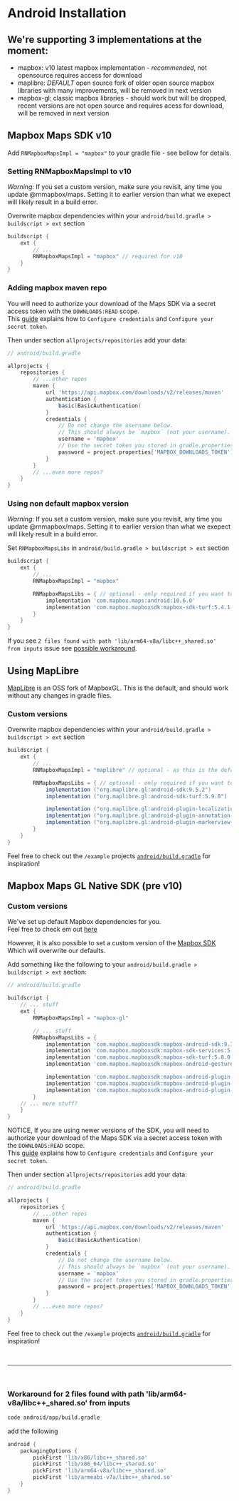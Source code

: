 # Android Installation

## We're supporting 3 implementations at the moment:

  - mapbox: v10 latest mapbox implementation - *recommended*, not opensource requires access for download
  - maplibre: *DEFAULT* open source fork of older open source mapbox libraries with many improvements, will be removed in next version
  - mapbox-gl: classic mapbox libraries - should work but will be dropped, recent versions are not open source and requires acess for download, will be removed in next version

## Mapbox Maps SDK v10

Add `RNMapboxMapsImpl = "mapbox"` to your gradle file - see bellow for details.

### Setting RNMapboxMapsImpl to v10

*Warning*: If you set a custom version, make sure you revisit, any time you update @rnmapbox/maps. Setting it to earlier version than what we exepect will likely result in a build error.

Overwrite mapbox dependencies within your `android/build.gradle > buildscript > ext` section


```groovy
buildscript {
    ext {
        // ...
        RNMapboxMapsImpl = "mapbox" // required for v10
    }
}
```

### Adding mapbox maven repo

You will need to authorize your download of the Maps SDK via a secret access token with the `DOWNLOADS:READ` scope.  
This [guide](https://docs.mapbox.com/android/maps/guides/install/#configure-credentials) explains how to `Configure credentials` and `Configure your secret token`.

Then under section `allprojects/repositories` add your data:

```groovy
// android/build.gradle

allprojects {
    repositories {
        // ...other repos
        maven {
            url 'https://api.mapbox.com/downloads/v2/releases/maven'
            authentication {
                basic(BasicAuthentication)
            }
            credentials {
                // Do not change the username below.
                // This should always be `mapbox` (not your username).
                username = 'mapbox'
                // Use the secret token you stored in gradle.properties as the password
                password = project.properties['MAPBOX_DOWNLOADS_TOKEN'] ?: ""
            }
        }
        // ...even more repos?
    }
}
```

### Using non default mapbox version

*Warning*: If you set a custom version, make sure you revisit, any time you update @rnmapbox/maps. Setting it to earlier version than what we exepect will likely result in a build error.

Set `RNMapboxMapsLibs` in `android/build.gradle > buildscript > ext` section


```groovy
buildscript {
    ext {
        // ...
        RNMapboxMapsImpl = "mapbox"

        RNMapboxMapsLibs = { // optional - only required if you want to customize it
            implementation 'com.mapbox.maps:android:10.6.0'
            implementation 'com.mapbox.mapboxsdk:mapbox-sdk-turf:5.4.1'
        }
    }
}
```



If you see `2 files found with path 'lib/arm64-v8a/libc++_shared.so' from inputs` issue see [possible workaround](#workaround-for-2-files-found-with-path-libarm64-v8alibc_sharedso-from-inputs).

## Using MapLibre

[MapLibre](https://github.com/maplibre/maplibre-gl-native) is an OSS fork of MapboxGL.
This is the default, and should work without any changes in gradle files.

### Custom versions

Overwrite mapbox dependencies within your `android/build.gradle > buildscript > ext` section

```groovy
buildscript {
    ext {
        // ...
        RNMapboxMapsImpl = "maplibre" // optional - as this is the default

        RNMapboxMapsLibs = { // optional - only required if you want to customize it
            implementation ("org.maplibre.gl:android-sdk:9.5.2")
            implementation ("org.maplibre.gl:android-sdk-turf:5.9.0")

            implementation ("org.maplibre.gl:android-plugin-localization-v9:1.0.0")
            implementation ("org.maplibre.gl:android-plugin-annotation-v9:1.0.0")
            implementation ("org.maplibre.gl:android-plugin-markerview-v9:1.0.0")
        }
    }
}
```

Feel free to check out the `/example` projects [`android/build.gradle`](https://github.com/rnmapbox/maps/blob/main/example/android/build.gradle) for inspiration!


## Mapbox Maps GL Native SDK (pre v10)


### Custom versions

We've set up default Mapbox dependencies for you.  
Feel free to check em out [here](https://github.com/rnmapbox/maps/blob/eca4858744cab134b06ae455bcdacc63233318a5/android/rctmgl/build.gradle#L55-L76)

However, it is also possible to set a custom version of the [Mapbox SDK](https://github.com/mapbox/mapbox-gl-native-android)  
Which will overwrite our defaults.

Add something like the following to your `android/build.gradle > buildscript > ext` section:

```groovy
// android/build.gradle

buildscript {
    // ... stuff
    ext {
        RNMapboxMapsImpl = "mapbox-gl"

        // ... stuff
        RNMapboxMapsLibs = {
            implementation 'com.mapbox.mapboxsdk:mapbox-android-sdk:9.7.1'
            implementation 'com.mapbox.mapboxsdk:mapbox-sdk-services:5.8.0'
            implementation 'com.mapbox.mapboxsdk:mapbox-sdk-turf:5.8.0'
            implementation 'com.mapbox.mapboxsdk:mapbox-android-gestures:0.7.0'

            implementation 'com.mapbox.mapboxsdk:mapbox-android-plugin-annotation-v9:0.8.0'
            implementation 'com.mapbox.mapboxsdk:mapbox-android-plugin-localization-v9:0.14.0'
            implementation 'com.mapbox.mapboxsdk:mapbox-android-plugin-markerview-v9:0.4.0'
        }
    // ... more stuff?
    }
}
```

NOTICE, If you are using newer versions of the SDK, you will need to authorize your download of the Maps SDK via a secret access token with the `DOWNLOADS:READ` scope.  
This [guide](https://docs.mapbox.com/android/maps/guides/install/#configure-credentials) explains how to `Configure credentials` and `Configure your secret token`.

Then under section `allprojects/repositories` add your data:

```groovy
// android/build.gradle

allprojects {
    repositories {
        // ...other repos
        maven {
            url 'https://api.mapbox.com/downloads/v2/releases/maven'
            authentication {
                basic(BasicAuthentication)
            }
            credentials {
                // Do not change the username below.
                // This should always be `mapbox` (not your username).
                username = 'mapbox'
                // Use the secret token you stored in gradle.properties as the password
                password = project.properties['MAPBOX_DOWNLOADS_TOKEN'] ?: ""
            }
        }
        // ...even more repos?
    }
}
```

Feel free to check out the `/example` projects [`android/build.gradle`](https://github.com/rnmapbox/maps/blob/main/example/android/build.gradle) for inspiration!

<br>

---

<br>


### Workaround for 2 files found with path 'lib/arm64-v8a/libc++_shared.so' from inputs

```sh
code android/app/build.gradle
```

add the following
```gradle
android {
    packagingOptions {
        pickFirst 'lib/x86/libc++_shared.so'
        pickFirst 'lib/x86_64/libc++_shared.so'
        pickFirst 'lib/arm64-v8a/libc++_shared.so'
        pickFirst 'lib/armeabi-v7a/libc++_shared.so'
    }
}
```


